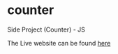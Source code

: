 # counter
Side Project (Counter) - JS

The Live website can be found [here](https://tiagoma90.github.io/counter/)
